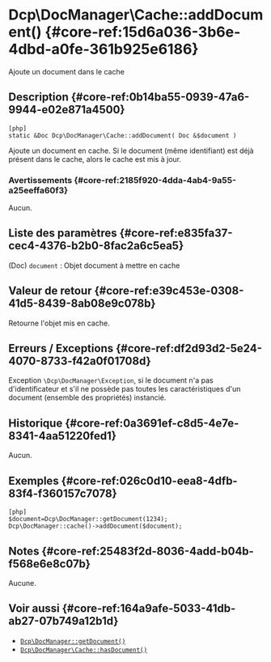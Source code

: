 # Dcp\DocManager\Cache::addDocument()  {#core-ref:15d6a036-3b6e-4dbd-a0fe-361b925e6186}

<div class="short-description">
Ajoute un document dans le cache
</div>


## Description  {#core-ref:0b14ba55-0939-47a6-9944-e02e871a4500}

    [php]
    static &Doc Dcp\DocManager\Cache::addDocument( Doc &$document )

Ajoute un document en cache. Si le document (même identifiant) est déjà présent
dans le cache, alors le cache est mis à jour.

### Avertissements  {#core-ref:2185f920-4dda-4ab4-9a55-a25eeffa60f3}

Aucun.

## Liste des paramètres  {#core-ref:e835fa37-cec4-4376-b2b0-8fac2a6c5ea5}
 
(Doc) `document`
:   Objet document à mettre en cache


## Valeur de retour  {#core-ref:e39c453e-0308-41d5-8439-8ab08e9c078b}

Retourne l'objet mis en cache.

## Erreurs / Exceptions  {#core-ref:df2d93d2-5e24-4070-8733-f42a0f01708d}

Exception `\Dcp\DocManager\Exception`,  si le document n'a pas
d'identificateur et s'il ne possède pas toutes les caractéristiques d'un document
(ensemble des propriétés) instancié.

## Historique  {#core-ref:0a3691ef-c8d5-4e7e-8341-4aa51220fed1}

Aucun.

## Exemples  {#core-ref:026c0d10-eea8-4dfb-83f4-f360157c7078}

    [php]
    $document=Dcp\DocManager::getDocument(1234);
    Dcp\DocManager::cache()->addDocument($document);

## Notes  {#core-ref:25483f2d-8036-4add-b04b-f568e6e8c07b}

Aucune.

## Voir aussi  {#core-ref:164a9afe-5033-41db-ab27-07b749a12b1d}


*   [`Dcp\DocManager::getDocument()`][getdocument]
*   [`Dcp\DocManager\Cache::hasDocument()`][isincache]

<!-- links -->
[getdocument]:      #core-ref:dfa0762f-6ff3-4349-bd21-6442740d9dcc
[isincache]:        #core-ref:45b26670-f06a-4054-959f-dc4408346e22